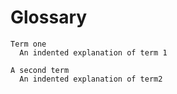 # Glossary

```{glossary}
Term one
  An indented explanation of term 1

A second term
  An indented explanation of term2
```